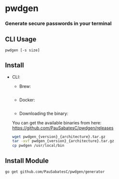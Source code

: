 # pwdgen 
### Generate secure passwords in your terminal

## CLI Usage

```sh
pwdgen [-s size]
```

## Install

- CLI:
  - Brew:
  ```sh
  ```

  - Docker:
  ```sh
  ```

  - Downloading the binary:

  You can get the available binaries from here: https://github.com/PauSabatesC/pwdgen/releases
  ```sh
  wget pwdgen_{version}_{architecture}.tar.gz
  tar -xvf pwdgen_{version}_{architecture}.tar.gz
  cp pwdgen /usr/local/bin
  ```

## Install Module

```sh
go get github.com/PauSabatesC/pwdgen/generator
```


